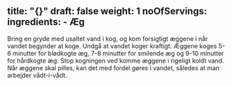 title: "{}"
draft: false
weight: 1
noOfServings: 
ingredients:
	- Æg
---

Bring en gryde med usaltet vand i kog, og kom forsigtigt æggene i når
vandet begynder at koge. Undgå at vandet koger kraftigt. Æggene koges
5-6 minutter for blødkogte æg, 7-8 minutter for smilende æg og 9-10
minutter for hårdkogte æg. Stop kogningen ved komme æggene i rigeligt
koldt vand. Når æggene skal pilles, kan det med fordel gøres i vandet,
således at man arbejder vådt-i-vådt.

